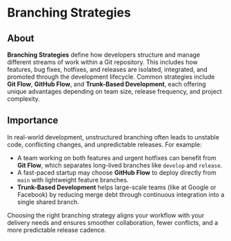 # Branching Strategies

## **About**

**Branching Strategies** define how developers structure and manage different streams of work within a Git repository. This includes how features, bug fixes, hotfixes, and releases are isolated, integrated, and promoted through the development lifecycle. Common strategies include **Git Flow**, **GitHub Flow**, and **Trunk-Based Development**, each offering unique advantages depending on team size, release frequency, and project complexity.

## **Importance**

In real-world development, unstructured branching often leads to unstable code, conflicting changes, and unpredictable releases. For example:

* A team working on both features and urgent hotfixes can benefit from **Git Flow**, which separates long-lived branches like `develop` and `release`.
* A fast-paced startup may choose **GitHub Flow** to deploy directly from `main` with lightweight feature branches.
* **Trunk-Based Development** helps large-scale teams (like at Google or Facebook) by reducing merge debt through continuous integration into a single shared branch.

Choosing the right branching strategy aligns your workflow with your delivery needs and ensures smoother collaboration, fewer conflicts, and a more predictable release cadence.
